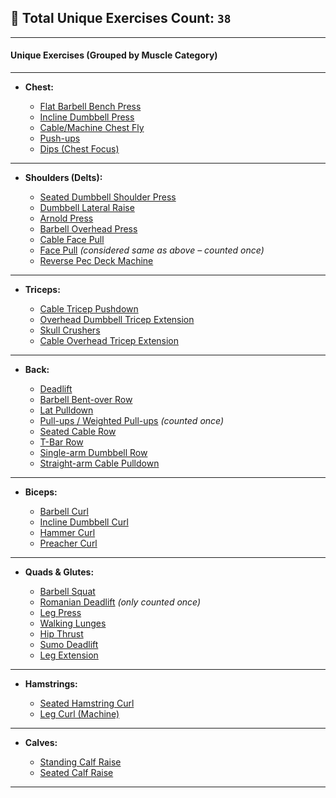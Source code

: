 ## 🧮 **Total Unique Exercises Count: `38`**
---

#### **Unique Exercises (Grouped by Muscle Category)**
---
* **Chest:**

  * [Flat Barbell Bench Press](Exercises/Chest.md#1-flat-barbell-bench-press)
  * [Incline Dumbbell Press](Exercises/Chest.md#2-incline-dumbbell-press)
  * [Cable/Machine Chest Fly](Exercises/Chest.md#3-cablemachine-chest-fly)
  * [Push-ups](Exercises/Chest.md#4-push-ups)
  * [Dips (Chest Focus)](Exercises/Chest.md#5-dips-chest-focus)
---
* **Shoulders (Delts):**

  * [Seated Dumbbell Shoulder Press](Exercises/Shoulder.md#1-seated-dumbbell-shoulder-press)
  * [Dumbbell Lateral Raise](Exercises/Shoulder.md#2-dumbbell-lateral-raise)
  * [Arnold Press](Exercises/Shoulder.md#3-arnold-press)
  * [Barbell Overhead Press](Exercises/Shoulder.md#4-barbell-overhead-press)
  * [Cable Face Pull](Exercises/Shoulder.md#5-cable-face-pull-also-covers-face-pull)
  * [Face Pull](Exercises/Shoulder.md#5-cable-face-pull-also-covers-face-pull) *(considered same as above – counted once)*
  * [Reverse Pec Deck Machine](Exercises/Shoulder.md#6-reverse-pec-deck-machine-rear-delt-fly)
---
* **Triceps:**

  * [Cable Tricep Pushdown](Exercises/Triceps.md#1-cable-tricep-pushdown)
  * [Overhead Dumbbell Tricep Extension](Exercises/Triceps.md#2-overhead-dumbbell-tricep-extension)
  * [Skull Crushers](Exercises/Triceps.md#3-skull-crushers-lying-tricep-extensions)
  * [Cable Overhead Tricep Extension](Exercises/Triceps.md#4-cable-overhead-tricep-extension)
---
* **Back:**

  * [Deadlift](Exercises/Back.md#1-deadlift)
  * [Barbell Bent-over Row](Exercises/Back.md#2-barbell-bent-over-row)
  * [Lat Pulldown](Exercises/Back.md#3-lat-pulldown)
  * [Pull-ups / Weighted Pull-ups](Exercises/Back.md#4-pull-ups--weighted-pull-ups) *(counted once)*
  * [Seated Cable Row](Exercises/Back.md#5-seated-cable-row)
  * [T-Bar Row](Exercises/Back.md#6-t-bar-row)
  * [Single-arm Dumbbell Row](Exercises/Back.md#7-single-arm-dumbbell-row)
  * [Straight-arm Cable Pulldown](Exercises/Back.md#8-straight-arm-cable-pulldown)
---
* **Biceps:**

  * [Barbell Curl](Exercises/Biceps.md#1-barbell-curl)
  * [Incline Dumbbell Curl](Exercises/Biceps.md#2-incline-dumbbell-curl)
  * [Hammer Curl](Exercises/Biceps.md#3-hammer-curl)
  * [Preacher Curl](Exercises/Biceps.md#4-preacher-curl)
---
* **Quads & Glutes:**

  * [Barbell Squat](Exercises/Quads%20&%20Glutes.md#1-barbell-squat)
  * [Romanian Deadlift](Exercises/Quads%20&%20Glutes.md#2-romanian-deadlift-rdl) *(only counted once)*
  * [Leg Press](Exercises/Quads%20&%20Glutes.md#3-leg-press)
  * [Walking Lunges](Exercises/Quads%20&%20Glutes.md#4-walking-lunges)
  * [Hip Thrust](Exercises/Quads%20&%20Glutes.md#5-hip-thrust)
  * [Sumo Deadlift](Exercises/Quads%20&%20Glutes.md#6-sumo-deadlift)
  * [Leg Extension](Exercises/Quads%20&%20Glutes.md#7-leg-extension)
---
* **Hamstrings:**

  * [Seated Hamstring Curl](Exercises/Hamstrings.md#1-seated-hamstring-curl)
  * [Leg Curl (Machine)](Exercises/Hamstrings.md#2-leg-curl-machine)
---
* **Calves:**

  * [Standing Calf Raise](Exercises/Calves.md#1-standing-calf-raise)
  * [Seated Calf Raise](Exercises/Calves.md#2-seated-calf-raise)

---

